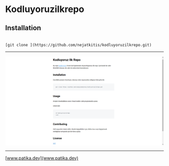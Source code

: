 # Kodluyoruzilkrepo

## Installation

```

[git clone ](https://github.com/nejatkitis/kodluyoruzilkrepo.git)

```

---

![Resim](https://raw.githubusercontent.com/Kodluyoruz/taskforce/main/git/odev1/figures/markdown.png)

---

[www.patika.dev](www.patika.dev)

